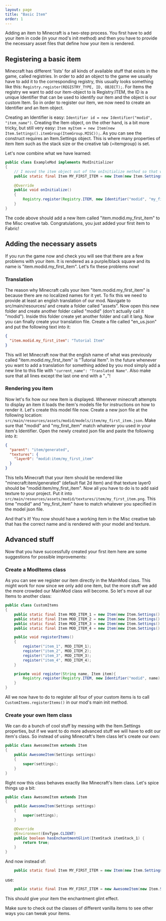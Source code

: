 ```yaml
---
layout: page
title: "Basic Item"
order: 1
---
```


Adding an item to Minecraft is a two-step process. You first have to add your item in code (in your mod's init method) and then you have to provide the necessary asset files that define how your item is rendered.

## Registering a basic item
Minecraft has different 'lists' for all kinds of available stuff that exists in the game, called registries. In order to add an object to the game we usually have to add it to the corresponding registry, this usually looks something like this: `Registry.register(REGISTRY_TYPE, ID, OBJECT);`. For Items the registry we want to add our item-object to is Registry.ITEM, the ID is a unique Identifier that can be used to identify our item and the object is our custom Item.
So in order to register our item, we now need to create an Identifier and an Item object.

Creating an Identifier is easy: `Identifier id = new Identifier("modid", "item_name")`. Creating the Item object, on the other hand, is a bit more tricky, but still very easy: `Item myItem = new Item(new Item.Settings().itemGroup(ItemGroup.MISC));`. As you can see the construct requires an Item.Settings object. This is where many properties of item Item such as the stack size or the creative tab (=itemgroup) is set.

Let's now combine what we have learned:
```java
public class ExampleMod implements ModInitializer
{
    // I moved the item object out of the onInitialize method so that we can use it later on.
    public static final Item MY_FIRST_ITEM = new Item(new Item.Settings().itemGroup(ItemGroup.MISC));
    
    @Override
    public void onInitialize()
    {
        Registry.register(Registry.ITEM, new Identifier("modid", "my_first_item"), MY_FIRST_ITEM);
    }
}
```

The code above should add a new Item called "item.modid.my_first_item" to the Misc creative tab. Congratulations, you just added your first item to Fabric!

## Adding the necessary assets
If you run the game now and check you will see that there are a few problems with your item. It is rendered as a purple/black square and its name is "item.modid.my_first_item". Let's fix these problems now!

### Translation
The reason why Minecraft calls your item "item.modid.my_first_item" is because there are no localized names for it yet. To fix this we need to provide at least an english translation of our mod. Navigate to src/main/resources/ and create a folder called "assets". Now open this new folder and create another folder called "modid" (don't actually call it "modid"). Inside this folder create yet another folder and call it lang. Now you can finally create your translation file. Create a file called "en_us.json" and put the following text into it:
```json
{
  "item.modid.my_first_item": "Tutorial Item"
}
```
This will let Minecraft now that the english name of what was previously called "item.modid.my_first_item" is "Tutorial Item". In the future whenever you want to add a translation for something added by you mod simply add a new line to this file with `"current_name": "Translated Name"`. Also make sure that all lines except the last one end with a "`,`"!

### Rendering you item
Now let's fix how our new Item is displayed. Whenever minecraft attempts to display an item it loads the item's models file for instructions on how to render it. Let's create this model file now. Create a new json file at the following location: `src/main/resources/assets/modid/models/item/my_first_item.json`. Make sure that "modid" and "my_first_item" match whatever you used in your item's Identifier.
Open the newly created json file and paste the following into it:
```json
{
  "parent": "item/generated",
  "textures": {
    "layer0": "modid:item/my_first_item"
  }
}
```
This tells Minecraft that your item should be rendered like "minecraft:item/generated" (default flat 2d item) and that texture layer0 should be "modid:item/my_first_item". Now all you have to do is to add said texture to your project. Put it into `src/main/resources/assets/modid/textures/item/my_first_item.png`. This time "modid" and "my_first_item" have to match whatever you specified in the model json file.

And that's it! You now should have a working item in the Misc creative tab that has the correct name and is rendered with your model and texture.

## Advanced stuff
Now that you have successfully created your first item here are some suggestions for possible improvements:


### Create a ModItems class
As you can see we register our item directly in the MainMod class. This might work for now since we only add one item, but the more stuff we add the more crowded our MainMod class will become. So let's move all our Items to another class:

```java
public class CustomItems
{
    public static final Item MOD_ITEM_1 = new Item(new Item.Settings().itemGroup(ItemGroup.MISC));
    public static final Item MOD_ITEM_2 = new Item(new Item.Settings().itemGroup(ItemGroup.MISC));
    public static final Item MOD_ITEM_3 = new Item(new Item.Settings().itemGroup(ItemGroup.MISC));
    public static final Item MOD_ITEM_4 = new Item(new Item.Settings().itemGroup(ItemGroup.MISC));

    public void registerItems()
    {
        register("item_1", MOD_ITEM_1);
        register("item_2", MOD_ITEM_2);
        register("item_3", MOD_ITEM_3);
        register("item_4", MOD_ITEM_4);
    }

    private void register(String name, Item item){
        Registry.register(Registry.ITEM, new Identifier("modid", name), item);
    }
}
```

All we now have to do to register all four of your custom items is to call `CustomItems.registerItems()` in our mod's main init method.

### Create your own Item class
We can do a bunch of cool stuff by messing with the Item.Settings properties, but if we want to do more advanced stuff we will have to edit our item's class. So instead of using Minecraft's Item class let's create our own:
```java
public class AwesomeItem extends Item
{
    public AwesomeItem(Settings settings)
    {
        super(settings);
    }
}
```
Right now this class behaves exactly like Minecraft's Item class. Let's spice things up a bit:

```java
public class AwesomeItem extends Item
{
    public AwesomeItem(Settings settings)
    {
        super(settings);
    }

    @Override
    @Environment(EnvType.CLIENT)
    public boolean hasEnchantmentGlint(ItemStack itemStack_1) {
        return true;
    }
}
```

And now instead of:
```java
    public static final Item MY_FIRST_ITEM = new Item(new Item.Settings().itemGroup(ItemGroup.MISC));
```
use:
```java
    public static final Item MY_FIRST_ITEM = new AwesomeItem(new Item.Settings().itemGroup(ItemGroup.MISC));
```
This should give your item the enchantment glint effect.

Make sure to check out the classes of different vanilla items to see other ways you can tweak your items.